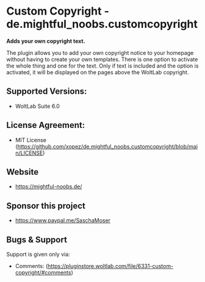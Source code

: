 Custom Copyright - de.mightful_noobs.customcopyright
====================
**Adds your own copyright text.**

The plugin allows you to add your own copyright notice to your homepage without having to create your own templates.
There is one option to activate the whole thing and one for the text. Only if text is included and the option is activated, it will be displayed on the pages above the WoltLab copyright.

## Supported Versions:
- WoltLab Suite 6.0

## License Agreement:
- MIT License <by-nc> (https://github.com/xopez/de.mightful_noobs.customcopyright/blob/main/LICENSE)

## Website
- https://mightful-noobs.de/

## Sponsor this project
- https://www.paypal.me/SaschaMoser

## Bugs & Support
Support is given only via:
- Comments: (https://pluginstore.woltlab.com/file/6331-custom-copyright/#comments)
